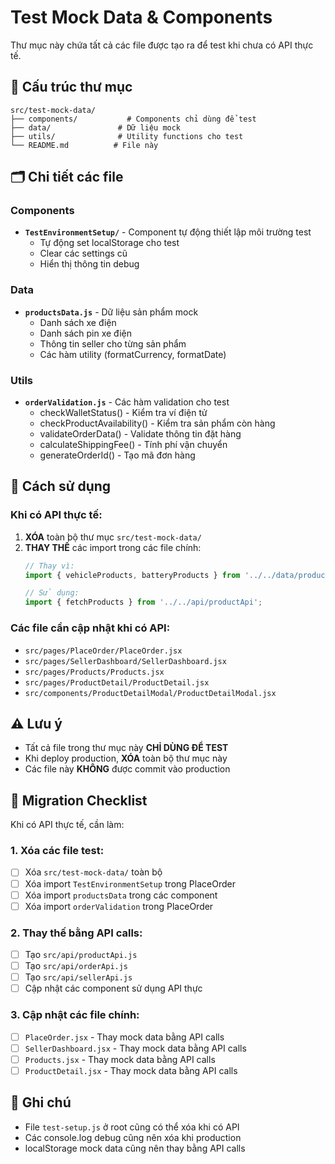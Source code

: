 # Test Mock Data & Components

Thư mục này chứa tất cả các file được tạo ra để test khi chưa có API thực tế.

## 📁 Cấu trúc thư mục

```
src/test-mock-data/
├── components/           # Components chỉ dùng để test
├── data/               # Dữ liệu mock
├── utils/              # Utility functions cho test
└── README.md          # File này
```

## 🗂️ Chi tiết các file

### Components
- **`TestEnvironmentSetup/`** - Component tự động thiết lập môi trường test
  - Tự động set localStorage cho test
  - Clear các settings cũ
  - Hiển thị thông tin debug

### Data
- **`productsData.js`** - Dữ liệu sản phẩm mock
  - Danh sách xe điện
  - Danh sách pin xe điện
  - Thông tin seller cho từng sản phẩm
  - Các hàm utility (formatCurrency, formatDate)

### Utils
- **`orderValidation.js`** - Các hàm validation cho test
  - checkWalletStatus() - Kiểm tra ví điện tử
  - checkProductAvailability() - Kiểm tra sản phẩm còn hàng
  - validateOrderData() - Validate thông tin đặt hàng
  - calculateShippingFee() - Tính phí vận chuyển
  - generateOrderId() - Tạo mã đơn hàng

## 🚀 Cách sử dụng

### Khi có API thực tế:
1. **XÓA** toàn bộ thư mục `src/test-mock-data/`
2. **THAY THẾ** các import trong các file chính:
   ```javascript
   // Thay vì:
   import { vehicleProducts, batteryProducts } from '../../data/productsData';
   
   // Sử dụng:
   import { fetchProducts } from '../../api/productApi';
   ```

### Các file cần cập nhật khi có API:
- `src/pages/PlaceOrder/PlaceOrder.jsx`
- `src/pages/SellerDashboard/SellerDashboard.jsx`
- `src/pages/Products/Products.jsx`
- `src/pages/ProductDetail/ProductDetail.jsx`
- `src/components/ProductDetailModal/ProductDetailModal.jsx`

## ⚠️ Lưu ý

- Tất cả file trong thư mục này **CHỈ DÙNG ĐỂ TEST**
- Khi deploy production, **XÓA** toàn bộ thư mục này
- Các file này **KHÔNG** được commit vào production

## 🔄 Migration Checklist

Khi có API thực tế, cần làm:

### 1. Xóa các file test:
- [ ] Xóa `src/test-mock-data/` toàn bộ
- [ ] Xóa import `TestEnvironmentSetup` trong PlaceOrder
- [ ] Xóa import `productsData` trong các component
- [ ] Xóa import `orderValidation` trong PlaceOrder

### 2. Thay thế bằng API calls:
- [ ] Tạo `src/api/productApi.js`
- [ ] Tạo `src/api/orderApi.js`
- [ ] Tạo `src/api/sellerApi.js`
- [ ] Cập nhật các component sử dụng API thực

### 3. Cập nhật các file chính:
- [ ] `PlaceOrder.jsx` - Thay mock data bằng API calls
- [ ] `SellerDashboard.jsx` - Thay mock data bằng API calls
- [ ] `Products.jsx` - Thay mock data bằng API calls
- [ ] `ProductDetail.jsx` - Thay mock data bằng API calls

## 📝 Ghi chú

- File `test-setup.js` ở root cũng có thể xóa khi có API
- Các console.log debug cũng nên xóa khi production
- localStorage mock data cũng nên thay bằng API calls

